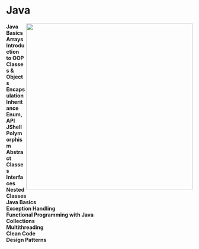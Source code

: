 # Java
<img align="right" width="450" height="450" src="https://i.hizliresim.com/22itjzf.png">
<strong>Java Basics</strong><br>
<strong>Arrays</strong><br>
<strong>Introduction to OOP</strong><br>
<strong>Classes & Objects</strong><br>
<strong>Encapsulation</strong><br>
<strong>Inheritance</strong><br>
<strong>Enum, API</strong><br>
<strong>JShell</strong><br>
<strong>Polymorphism</strong><br>
<strong>Abstract Classes</strong><br>
<strong>Interfaces</strong><br>
<strong>Nested Classes</strong><br>
<strong>Java Basics</strong><br>
<strong>Exception Handling</strong><br>
<strong>Functional Programming with Java</strong><br>
<strong>Collections</strong><br>
<strong>Multithreading</strong><br>
<strong>Clean Code</strong><br>
<strong>Design Patterns</strong><br>
